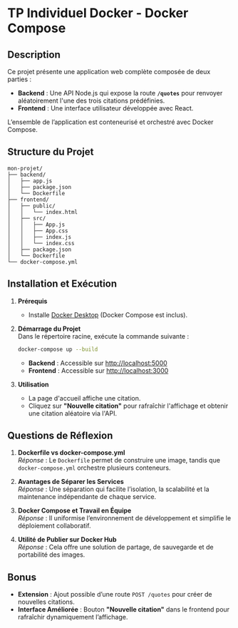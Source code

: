 # TP Individuel Docker - Docker Compose

## Description

Ce projet présente une application web complète composée de deux parties :

- **Backend** : Une API Node.js qui expose la route **`/quotes`** pour renvoyer aléatoirement l'une des trois citations prédéfinies.
- **Frontend** : Une interface utilisateur développée avec React.

L’ensemble de l’application est conteneurisé et orchestré avec Docker Compose.

## Structure du Projet

```plaintext
mon-projet/
├── backend/
│   ├── app.js
│   ├── package.json
│   └── Dockerfile
├── frontend/
│   ├── public/
│   │   └── index.html
│   ├── src/
│   │   ├── App.js
│   │   ├── App.css         
│   │   ├── index.js
│   │   └── index.css      
│   ├── package.json
│   └── Dockerfile
└── docker-compose.yml
```

## Installation et Exécution

1. **Prérequis**  
   - Installe [Docker Desktop](https://www.docker.com/products/docker-desktop) (Docker Compose est inclus).

2. **Démarrage du Projet**  
   Dans le répertoire racine, exécute la commande suivante :

   ```bash
   docker-compose up --build
   ```

   - **Backend** : Accessible sur [http://localhost:5000](http://localhost:5000)
   - **Frontend** : Accessible sur [http://localhost:3000](http://localhost:3000)

3. **Utilisation**  
   - La page d'accueil affiche une citation.
   - Cliquez sur **"Nouvelle citation"** pour rafraîchir l'affichage et obtenir une citation aléatoire via l'API.

## Questions de Réflexion

1. **Dockerfile vs docker-compose.yml**  
   *Réponse* : Le `Dockerfile` permet de construire une image, tandis que `docker-compose.yml` orchestre plusieurs conteneurs.

2. **Avantages de Séparer les Services**  
   *Réponse* : Une séparation qui facilite l’isolation, la scalabilité et la maintenance indépendante de chaque service.

3. **Docker Compose et Travail en Équipe**  
   *Réponse* : Il uniformise l’environnement de développement et simplifie le déploiement collaboratif.

4. **Utilité de Publier sur Docker Hub**  
   *Réponse* : Cela offre une solution de partage, de sauvegarde et de portabilité des images.

## Bonus

- **Extension** : Ajout possible d’une route `POST /quotes` pour créer de nouvelles citations.
- **Interface Améliorée** : Bouton **"Nouvelle citation"** dans le frontend pour rafraîchir dynamiquement l’affichage.
